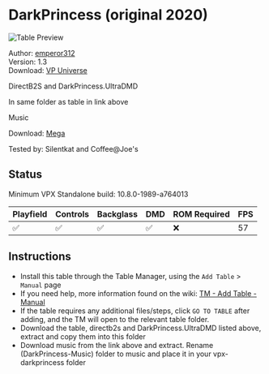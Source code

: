 ﻿# DarkPrincess (original 2020)

![Table Preview](../../images/vpx-darkprincess-preview.jpg)

Author: [emperor312 ](https://vpuniverse.com/profile/35296-emperor312/)  
Version: 1.3  
Download: [VP Universe](https://vpuniverse.com/files/file/8119-darkprincess-original-2020-v13-update-sound-files/)

DirectB2S and DarkPrincess.UltraDMD

In same folder as table in link above

Music

Download: [Mega](https://mega.nz/file/xmhH3TiI#kRQGDfJDISHJKz2B2GevtOKzp_DmjdN42XeVoLezEVg)

Tested by: Silentkat and Coffee@Joe's

## Status 

Minimum VPX Standalone build: 10.8.0-1989-a764013

| Playfield | Controls | Backglass | DMD | ROM Required | FPS | 
|-----------|----------|-----------|-----|--------------|-----|
| :white_check_mark: | :white_check_mark: | :white_check_mark: | :white_check_mark: | :x: | 57 |

## Instructions

- Install this table through the Table Manager, using the `Add Table` > `Manual` page
- If you need help, more information found on the wiki: [TM - Add Table - Manual](https://github.com/LegendsUnchained/vpx-standalone-alp4k/wiki/%5B04%5D-%F0%9F%A7%A1-TM-%E2%80%90-Other-Features#add-table---manual)
- If the table requires any additional files/steps, click `GO TO TABLE` after adding, and the TM will open to the relevant table folder.
- Download the table, directb2s and DarkPrincess.UltraDMD listed above, extract and copy them into this folder
- Download music from the link above and extract. Rename (DarkPrincess-Music) folder to music and place it in your vpx-darkprincess folder

